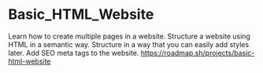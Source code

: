 # Basic_HTML_Website
Learn how to create multiple pages in a website.
Structure a website using HTML in a semantic way.
Structure in a way that you can easily add styles later.
Add SEO meta tags to the website.
https://roadmap.sh/projects/basic-html-website
